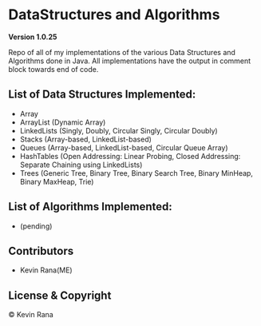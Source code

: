 # DataStructures and Algorithms

**Version 1.0.25**

Repo of all of my implementations of the various Data Structures and Algorithms done in Java. All implementations have the output in comment block towards end of code.

## List of Data Structures Implemented:
- Array
- ArrayList (Dynamic Array)
- LinkedLists (Singly, Doubly, Circular Singly, Circular Doubly)
- Stacks (Array-based, LinkedList-based)
- Queues (Array-based, LinkedList-based, Circular Queue Array)
- HashTables (Open Addressing: Linear Probing, Closed Addressing: Separate Chaining using LinkedLists)
- Trees (Generic Tree, Binary Tree, Binary Search Tree, Binary MinHeap, Binary MaxHeap, Trie)

## List of Algorithms Implemented:
- (pending)



## Contributors
- Kevin Rana(ME)

## License & Copyright
© Kevin Rana